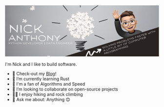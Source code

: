 ![GitHub banner](banner.jpeg)

I'm Nick and I like to build software.

- 📃 Check-out my [Blog](https://medium.com/@nanthony007)!
- 🌱 I’m currently learning Rust
- 🤩 I'm a fan of Algorithms and Speed
- 👯 I’m looking to collaborate on open-source projects
- 🧗‍♂️ I enjoy hiking and rock climbing
- 💬 Ask me about: Anything 😊
